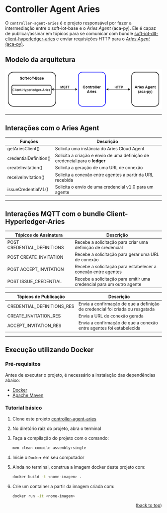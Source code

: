# Controller Agent Aries

O `controller-agent-aries` é o projeto responsável por fazer a intermediação entre o soft-iot-base e o _Aries Agent_ (aca-py). Ele é capaz de publicar/assinar em tópicos para se comunicar com bundle [soft-iot-dlt-client-hyperledger-aries](https://github.com/JoaoErick/soft-iot-dlt-client-hyperledger-aries) e enviar requisições HTTP para o [_Aries Agent_ (aca-py)](https://github.com/hyperledger/aries-cloudagent-python).

<a name="readme-top"></a>

## Modelo da arquitetura

<p align="center">
  <img src="./assets/controller-aries-comunication.png" width="550px" />
</p>

---

## Interações com o __Aries Agent__

| Funções                | Descrição                                        |
| ---------------------- | ------------------------------------------------ |
| getAriesClient()       | Solicita uma instância do Aries Cloud Agent         |
| credentialDefinition() | Solicita a criação e envio de uma definição de credencial para o __ledger__ |
| createInvitation() | Solicita a geração de uma URL de conexão |
| receiveInvitation() | Solicita a conexão entre agentes a partir da URL recebida |
| issueCredentialV1() | Solicita o envio de uma credencial v1.0 para um agente |

---

## Interações MQTT com o bundle __Client-Hyperledger-Aries__

| Tópicos de Assinatura       | Descrição                                        |
| --------------------------- | ------------------------------------------------ |
| POST CREDENTIAL_DEFINITIONS | Recebe a solicitação para criar uma definição de credencial |
| POST CREATE_INVITATION      | Recebe a solicitação para gerar uma URL de conexão |
| POST ACCEPT_INVITATION      | Recebe a solicitação para estabelecer a conexão entre agentes |
| POST ISSUE_CREDENTIAL       | Recebe a solicitação para emitir uma credencial para um outro agente |

| Tópicos de Publicação       | Descrição                                        |
| --------------------------- | ------------------------------------------------ |
| CREDENTIAL_DEFINITIONS_RES  | Envia a confirmação de que a definição de credencial foi criada ou resgatada |
| CREATE_INVITATION_RES       | Envia a URL de conexão gerada |
| ACCEPT_INVITATION_RES       | Envia a confirmação de que a conexão entre agentes foi estabelecida |

---

## Execução utilizando Docker

### Pré-requisitos

Antes de executar o projeto, é necessário a instalação das dependências abaixo:
* [Docker](https://www.docker.com)
* [Apache Maven](https://maven.apache.org/install.html)

### Tutorial básico

1. Clone este projeto [controller-agent-aries](https://github.com/JoaoErick/controller-agent-aries)
2. No diretório raiz do projeto, abra o terminal
3. Faça a compilação do projeto com o comando:
   ```sh
   mvn clean compile assembly:single
   ```
4. Inicie o `Docker` em seu computador
 
5. Ainda no terminal, construa a imagem docker deste projeto com:
   ```sh
   docker build -t <nome-imagem> .
   ```
6. Crie um container a partir da imagem criada com:
   ```sh
   docker run -it <nome-imagem>
   ```
<p align="right">(<a href="#readme-top">back to top</a>)</p>